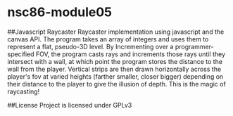 # nsc86-module05
##Javascript Raycaster
Raycaster implementation using javascript and the canvas API. The program takes an array of integers and uses them to represent a flat, pseudo-3D level. By Incrementing over a programmer-specified FOV, the program casts rays and increments those rays until they intersect with a wall, at which point the program stores the distance to the wall from the player. Vertical strips are then drawn horizontally across the player's fov at varied heights (farther smaller, closer bigger) depending on their distance to the player to give the illusion of depth. This is the magic of raycasting!

##License
Project is licensed under GPLv3
